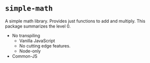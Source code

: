 # `simple-math`

A simple math library. Provides just functions to add and multiply. This package summarizes the level 0.

* No transpiling
  * Vanilla JavaScript
  * No cutting edge features.
  * Node-only
* Common-JS
